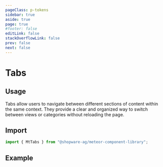 ```yaml
---
pageClass: p-tokens
sidebar: true
aside: true
page: true
#footer: false
editLink: false
stackOverflowLink: false
prev: false
next: false
---
```


<script setup>
  import  SwagStorybookIframe  from '../../components/storybook/SwagStorybookIframe.vue'
</script>

# Tabs

## Usage

Tabs allow users to navigate between different sections of content within the same context. They provide a clear and organized way to switch between views or categories without reloading the page.

## Import

```js
import { MtTabs } from "@shopware-ag/meteor-component-library";
```

## Example

<SwagStorybookIframe group="navigation" component="mt-tabs"></SwagStorybookIframe>
